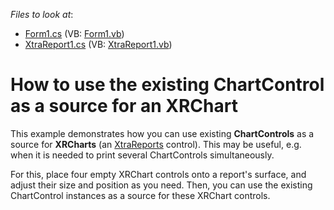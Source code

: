 <!-- default file list -->
*Files to look at*:

* [Form1.cs](./CS/PrintingMultipleBarCharts/Form1.cs) (VB: [Form1.vb](./VB/PrintingMultipleBarCharts/Form1.vb))
* [XtraReport1.cs](./CS/PrintingMultipleBarCharts/XtraReport1.cs) (VB: [XtraReport1.vb](./VB/PrintingMultipleBarCharts/XtraReport1.vb))
<!-- default file list end -->
# How to use the existing ChartControl as a source for an XRChart


<p>This example demonstrates how you can use existing <strong>ChartControls</strong> as a source for <strong>XRCharts</strong> (an <a href="http://documentation.devexpress.com/#XtraReports/CustomDocument2162">XtraReports</a> control). This may be useful, e.g. when it is needed to print several ChartControls simultaneously.</p><p>For this, place four empty XRChart controls onto a report's surface, and adjust their size and position as you need. Then, you can use the existing ChartControl instances as a source for these XRChart controls.</p>

<br/>


